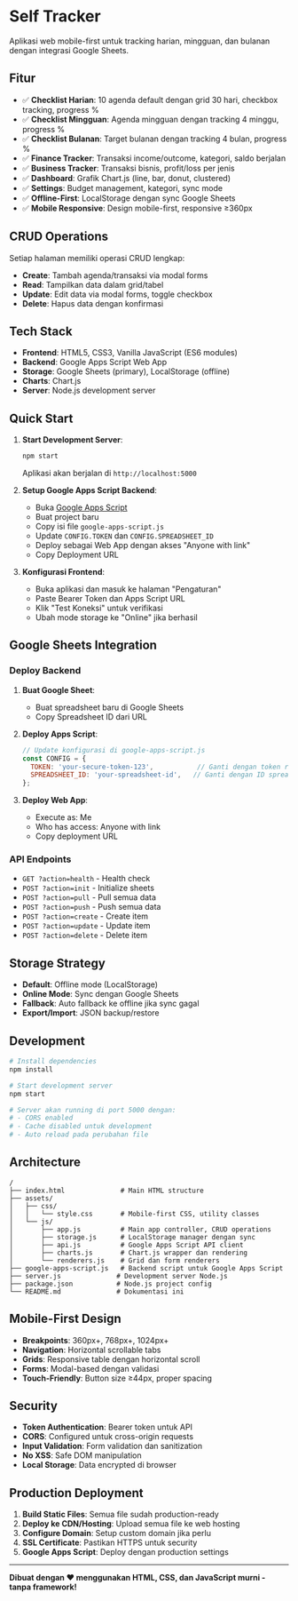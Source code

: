 # Self Tracker

Aplikasi web mobile-first untuk tracking harian, mingguan, dan bulanan dengan integrasi Google Sheets.

## Fitur

- ✅ **Checklist Harian**: 10 agenda default dengan grid 30 hari, checkbox tracking, progress %
- ✅ **Checklist Mingguan**: Agenda mingguan dengan tracking 4 minggu, progress %  
- ✅ **Checklist Bulanan**: Target bulanan dengan tracking 4 bulan, progress %
- ✅ **Finance Tracker**: Transaksi income/outcome, kategori, saldo berjalan
- ✅ **Business Tracker**: Transaksi bisnis, profit/loss per jenis
- ✅ **Dashboard**: Grafik Chart.js (line, bar, donut, clustered)
- ✅ **Settings**: Budget management, kategori, sync mode
- ✅ **Offline-First**: LocalStorage dengan sync Google Sheets
- ✅ **Mobile Responsive**: Design mobile-first, responsive ≥360px

## CRUD Operations

Setiap halaman memiliki operasi CRUD lengkap:
- **Create**: Tambah agenda/transaksi via modal forms
- **Read**: Tampilkan data dalam grid/tabel
- **Update**: Edit data via modal forms, toggle checkbox
- **Delete**: Hapus data dengan konfirmasi

## Tech Stack

- **Frontend**: HTML5, CSS3, Vanilla JavaScript (ES6 modules)
- **Backend**: Google Apps Script Web App
- **Storage**: Google Sheets (primary), LocalStorage (offline)
- **Charts**: Chart.js
- **Server**: Node.js development server

## Quick Start

1. **Start Development Server**:
   ```bash
   npm start
   ```
   Aplikasi akan berjalan di `http://localhost:5000`

2. **Setup Google Apps Script Backend**:
   - Buka [Google Apps Script](https://script.google.com)
   - Buat project baru
   - Copy isi file `google-apps-script.js`
   - Update `CONFIG.TOKEN` dan `CONFIG.SPREADSHEET_ID`
   - Deploy sebagai Web App dengan akses "Anyone with link"
   - Copy Deployment URL

3. **Konfigurasi Frontend**:
   - Buka aplikasi dan masuk ke halaman "Pengaturan"
   - Paste Bearer Token dan Apps Script URL
   - Klik "Test Koneksi" untuk verifikasi
   - Ubah mode storage ke "Online" jika berhasil

## Google Sheets Integration

### Deploy Backend

1. **Buat Google Sheet**:
   - Buat spreadsheet baru di Google Sheets
   - Copy Spreadsheet ID dari URL

2. **Deploy Apps Script**:
   ```javascript
   // Update konfigurasi di google-apps-script.js
   const CONFIG = {
     TOKEN: 'your-secure-token-123',           // Ganti dengan token rahasia
     SPREADSHEET_ID: 'your-spreadsheet-id',   // Ganti dengan ID spreadsheet
   };
   ```

3. **Deploy Web App**:
   - Execute as: Me
   - Who has access: Anyone with link
   - Copy deployment URL

### API Endpoints

- `GET ?action=health` - Health check
- `POST ?action=init` - Initialize sheets
- `POST ?action=pull` - Pull semua data
- `POST ?action=push` - Push semua data
- `POST ?action=create` - Create item
- `POST ?action=update` - Update item
- `POST ?action=delete` - Delete item

## Storage Strategy

- **Default**: Offline mode (LocalStorage)
- **Online Mode**: Sync dengan Google Sheets
- **Fallback**: Auto fallback ke offline jika sync gagal
- **Export/Import**: JSON backup/restore

## Development

```bash
# Install dependencies
npm install

# Start development server
npm start

# Server akan running di port 5000 dengan:
# - CORS enabled
# - Cache disabled untuk development
# - Auto reload pada perubahan file
```

## Architecture

```
/
├── index.html              # Main HTML structure
├── assets/
│   ├── css/
│   │   └── style.css       # Mobile-first CSS, utility classes
│   └── js/
│       ├── app.js          # Main app controller, CRUD operations
│       ├── storage.js      # LocalStorage manager dengan sync
│       ├── api.js          # Google Apps Script API client
│       ├── charts.js       # Chart.js wrapper dan rendering  
│       └── renderers.js    # Grid dan form renderers
├── google-apps-script.js   # Backend script untuk Google Apps Script
├── server.js              # Development server Node.js
├── package.json           # Node.js project config
└── README.md              # Dokumentasi ini
```

## Mobile-First Design

- **Breakpoints**: 360px+, 768px+, 1024px+
- **Navigation**: Horizontal scrollable tabs
- **Grids**: Responsive table dengan horizontal scroll
- **Forms**: Modal-based dengan validasi
- **Touch-Friendly**: Button size ≥44px, proper spacing

## Security

- **Token Authentication**: Bearer token untuk API
- **CORS**: Configured untuk cross-origin requests  
- **Input Validation**: Form validation dan sanitization
- **No XSS**: Safe DOM manipulation
- **Local Storage**: Data encrypted di browser

## Production Deployment

1. **Build Static Files**: Semua file sudah production-ready
2. **Deploy ke CDN/Hosting**: Upload semua file ke web hosting
3. **Configure Domain**: Setup custom domain jika perlu
4. **SSL Certificate**: Pastikan HTTPS untuk security
5. **Google Apps Script**: Deploy dengan production settings

---

**Dibuat dengan ❤️ menggunakan HTML, CSS, dan JavaScript murni - tanpa framework!**